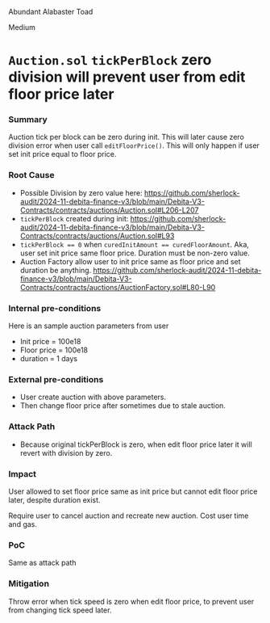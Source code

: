 Abundant Alabaster Toad

Medium

# `Auction.sol` `tickPerBlock` zero division will prevent user from edit floor price later

### Summary

Auction tick per block can be zero during init. This will later cause zero division error when user call `editFloorPrice()`.
This will only happen if user set init price equal to floor price.

### Root Cause

- Possible Division by zero value here: <https://github.com/sherlock-audit/2024-11-debita-finance-v3/blob/main/Debita-V3-Contracts/contracts/auctions/Auction.sol#L206-L207>
- `tickPerBlock` created during init: <https://github.com/sherlock-audit/2024-11-debita-finance-v3/blob/main/Debita-V3-Contracts/contracts/auctions/Auction.sol#L93>
- `tickPerBlock == 0` when `curedInitAmount == curedFloorAmount`. Aka, user set init price same floor price. Duration must be non-zero value.
- Auction Factory allow user to init price same as floor price and set duration be anything. <https://github.com/sherlock-audit/2024-11-debita-finance-v3/blob/main/Debita-V3-Contracts/contracts/auctions/AuctionFactory.sol#L80-L90>


### Internal pre-conditions

Here is an sample auction parameters from user
- Init price = 100e18
- Floor price = 100e18
- duration = 1 days

### External pre-conditions

- User create auction with above parameters.
- Then change floor price after sometimes due to stale auction.

### Attack Path

- Because original tickPerBlock is zero, when edit floor price later it will revert with division by zero.


### Impact

User allowed to set floor price same as init price but cannot edit floor price later, despite duration exist.

Require user to cancel auction and recreate new auction. Cost user time and gas.



### PoC
Same as attack path

### Mitigation

Throw error when tick speed is zero when edit floor price, to prevent user from changing tick speed later.